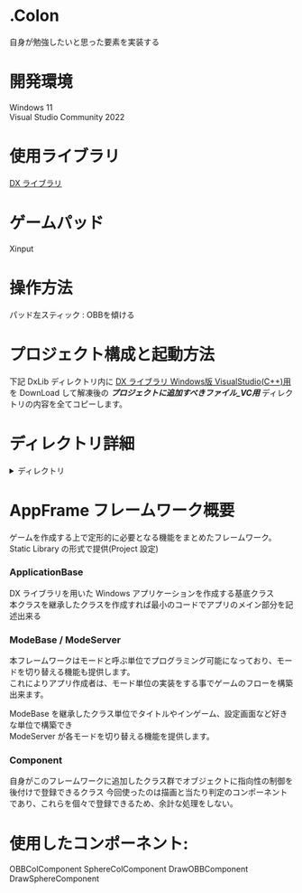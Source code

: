# .Colon
自身が勉強したいと思った要素を実装する

# 開発環境
Windows 11  
Visual Studio Community 2022

# 使用ライブラリ
[DX ライブラリ](https://dxlib.xsrv.jp/)

# ゲームパッド
Xinput

# 操作方法
パッド左スティック : OBBを傾ける

# プロジェクト構成と起動方法
下記 DxLib ディレクトリ内に [DX ライブラリ Windows版 VisualStudio(C++)用](https://dxlib.xsrv.jp/DxLib/DxLib_VC3_24d.zip) を DownLoad して解凍後の ***プロジェクトに追加すべきファイル_VC用*** ディレクトリの内容を全てコピーします。

# ディレクトリ詳細
<details>
<summary>ディレクトリ</summary>
<pre>
.
├── DxLib(ライブラリ用ディレクトリ)
│
├── AppFrame(自作ゲームフレームワーク用のライブラリ Project)
│   │
│   ├── source
│   │   │
│   │   └── Application
|   |   |   |
|   |   |   └── ApplicationBase(Dxライブラリやループ処理を行う基底クラスファイル)
|   |   |   |
|   |   |   └── Global(ゲーム全体のグローバルな処理をするクラスファイル)
|   |   |   |
|   |   |   └── UtilMacro(デバッグをしやすくするためのヘッダーファイル)
|   |   |   |
|   |   |   └── WinMain(ゲーム全体の処理をするソースファイル)
│   │   │
│   │   └── CreateSplineSystem
|   |   |   |
|   |   |   └── ModeSpline(スプライン曲線を設定するためのクラスファイル)
|   |   |   |
|   |   |   └── SplineBox(スプラインの軌道に配置するオブジェクトのクラスファイル)
│   │   │
│   │   └── File
|   |   |   |
|   |   |   └── CFile(外部ファイルの読み込み、書き込みに関するクラスファイル)
|   |   |   |
|   |   |   └── JsonFile(jsonファイルの読み込み、書き込みに関するクラスファイル)
│   │   │
│   │   └── Mode
|   |   |   |
|   |   |   └── ModeBase(モードの基底クラスファイル)
|   |   |   |
|   |   |   └── ModeServer(モードの追加、削除などの管理クラスファイル)
│   │   │
│   │   └── System
|   |   |   |
|   |   |   └── Source
|   |   |   |   |
|   |   |   |   └── Collision
|   |   |   |   |   |
|   |   |   |   |   └── 2DCollision(2D空間での衝突判定の処理を行うクラスのソースファイル)
|   |   |   |   |   |
|   |   |   |   |   └── 3DCollision(3D空間での衝突判定の処理を行うクラスのソースファイル)
|   |   |   |   |   |
|   |   |   |   |   └── MyStructure(独自の構造体クラスのソースファイル)
|   |   |   |   |
|   |   |   |   └── Component
|   |   |   |   |   |
|   |   |   |   |   └── Animation
|   |   |   |   |   |   |
|   |   |   |   |   |   └── AnimationComponent(アニメーション用コンポーネントクラスのソースファイル)
|   |   |   |   |   |   |
|   |   |   |   |   |   └── AnimationItem(アニメーションの情報ソースファイル)
|   |   |   |   |   |   |
|   |   |   |   |   |   └── FrameData(アニメーションのフレーム単位での情報ソースファイル)
|   |   |   |   |   |   |
|   |   |   |   |   |   └── MotionList(モデルモーションの情報ソースファイル)
|   |   |   |   |   |
|   |   |   |   |   └── Object
|   |   |   |   |   |   |
|   |   |   |   |   |   └──ObjectBase(オブジェクト基底クラスのソースファイル)
|   |   |   |   |   |
|   |   |   |   |   └── AIComponent(AI処理を行うコンポーネントクラスのソースファイル)
|   |   |   |   |   |
|   |   |   |   |   └── AIState(AIComponentで使うAI情報を格納するクラスのソースファイル)
|   |   |   |   |   |
|   |   |   |   |   └── CameraComponent(カメラの制御コンポーネントクラスのソースファイル)
|   |   |   |   |   |
|   |   |   |   |   └── CapsuleColComponent(カプセルの当たり判定コンポーネントクラスのソースファイル)
|   |   |   |   |   |
|   |   |   |   |   └── CollisionComponent(LosicComponentの派生クラスで当たり判定を行うコンポーネントの基底クラスのソースファイル)
|   |   |   |   |   |
|   |   |   |   |   └── Component(コンポーネントの基底クラスのソースファイル)
|   |   |   |   |   |
|   |   |   |   |   └── DrawBillboardComponent(画像のビルボード描画コンポーネントクラスのソースファイル)
|   |   |   |   |   |
|   |   |   |   |   └── DrawComponent(コンポーネントクラスの派生クラスで主に描画を行うコンポーネントの基底クラス)
|   |   |   |   |   |
|   |   |   |   |   └── DrawGraphComponent(画像の描画コンポーネントクラスのソースファイル)
|   |   |   |   |   |
|   |   |   |   |   └── DrawMV1Component(MV1モデルの描画コンポーネントクラスのソースファイル)
|   |   |   |   |   |
|   |   |   |   |   └── DrawOBBComponent(OBB描画コンポーネントクラスのソースファイル)
|   |   |   |   |   |
|   |   |   |   |   └── DrawPolygonComponent(ポリゴン描画コンポーネントクラスのソースファイル)
|   |   |   |   |   |
|   |   |   |   |   └── DrawSphereComponent(球体の描画コンポーネントクラスのソースファイル)
|   |   |   |   |   |
|   |   |   |   |   └── InputComponent(入力処理コンポーネントクラスのソースファイル)
|   |   |   |   |   |
|   |   |   |   |   └── LogicComponent(Conponentクラスの派生で内部での処理を行うコンポーネントの基底クラス)
|   |   |   |   |   |
|   |   |   |   |   └── MoveComponent(移動関連のコンポーネントクラスのソースファイル)
|   |   |   |   |   |
|   |   |   |   |   └── OBBColComponent(OBBの当たり判定コンポーネントクラスのソースファイル)
|   |   |   |   |   |
|   |   |   |   |   └── SphereColComponent(球体の当たり判定コンポーネントクラスのソースファイル)
|   |   |   |   |
|   |   |   |   └── Convert
|   |   |   |   |   |
|   |   |   |   |   └── Convert(変巣の型変換を行うクラスのソースファイル)
|   |   |   |   |
|   |   |   |   └── Draw
|   |   |   |   |   |
|   |   |   |   |   └── 3DDraw(3D空間でのコリジョンや形を描画するクラスのソースファイル)
|   |   |   |   |   |
|   |   |   |   |   └── DrawGauge(時計・反時計回りにゲージを増減させ描画するクラスのソースファイル)
|   |   |   |   |   |
|   |   |   |   |   └── mydraw(独自の矩形描画クラスのソースファイル)
|   |   |   |   |
|   |   |   |   └── Effect
|   |   |   |   |   |
|   |   |   |   |   └── Afterglow(残光を発生させるソースファイル)
|   |   |   |   |   |
|   |   |   |   |   └── AfterImage(残像を表現するソースファイル)
|   |   |   |   |   |
|   |   |   |   |   └── mydraw(独自の矩形描画クラスのソースファイル)
|   |   |   |   |
|   |   |   |   └── EventSystem
|   |   |   |   |   |
|   |   |   |   |   └── EventSystem(選択項目の処理をする関数のプロトタイプ宣言をするソースファイル)
|   |   |   |   |
|   |   |   |   └── Function
|   |   |   |   |   |
|   |   |   |   |   └── Bone(モデルのボーン制御ソースファイル)
|   |   |   |   |   |
|   |   |   |   |   └── Easing(イージング処理のソースファイル)
|   |   |   |   |   |
|   |   |   |   |   └── FPS(ゲーム内のフラッシュレートを制御するソースファイル)
|   |   |   |   |   |
|   |   |   |   |   └── IK(IK処理のソースファイル)
|   |   |   |   |   |
|   |   |   |   |   └── TimeLimit(制限時間処理のソースファイル)
|   |   |   |   |   |
|   |   |   |   |   └── Timer(タイマー処理のソースファイル)
|   |   |   |   |   |
|   |   |   |   |   └── Vibration(コントローラーの振動を行うソースファイル)
|   |   |   |   |
|   |   |   |   └── Input(Xinputの処理ソースファイル)
|   |   |   |   |   |
|   |   |   |   |   └── Mouse(マウスを用いた入力クラスのソースファイル)
|   |   |   |   |   |
|   |   |   |   |   └── XInput(Xinputの処理ソースファイル)
|   |   |   |   |
|   |   |   |   └── Math
|   |   |   |   |   |
|   |   |   |   |   └── Matrix3D(行列計算クラスのソースファイル)
|   |   |   |   |   |
|   |   |   |   |   └── mymath(独自の計算クラスのソースファイル)
|   |   |   |   |   |
|   |   |   |   |   └── Quaternion(クオータニオンクラスのソースファイル)
|   |   |   |   |   |
|   |   |   |   |   └── Spline(スプラインクラスのソースファイル)
|   |   |   |   |   |
|   |   |   |   |   └── Vector2D(2D空間でのベクトルクラスのソースファイル)
|   |   |   |   |
|   |   |   |   └── Resource
|   |   |   |   |   |
|   |   |   |   |   └── ResourceServer(リソース関連の追加、削除処理ソースファイル)
|   |   |   |   |
|   |   |   |   └── Sound
|   |   |   |       |
|   |   |   |       └── SoundItem(音関連の情報ソースファイル)
|   |   |   |       |
|   |   |   |       └── SoundServer(音声の追加、削除処理ソースファイル)
|   |   |   |
|   |   |   └── Header
|   |   |       |
|   |   |       └── Collision
|   |   |       |   |
|   |   |       |   └── 2DCollision(2D空間での衝突判定の処理を行うクラスのヘッダーファイル)
|   |   |       |   |
|   |   |       |   └── 3DCollision(3D空間での衝突判定の処理を行うクラスのヘッダーファイル)
|   |   |       |   |
|   |   |       |   └── MyStructure(独自の構造体クラスのヘッダーファイル)
|   |   |       |
|   |   |       └── Component
|   |   |       |   |
|   |   |       |   └── Animation
|   |   |       |   |   |
|   |   |       |   |   └── AnimationComponent(アニメーション用コンポーネントクラスのヘッダーファイル)
|   |   |       |   |   |
|   |   |       |   |   └── AnimationItem(アニメーションの情報ヘッダーファイル)
|   |   |       |   |   |
|   |   |       |   |   └── FrameData(アニメーションのフレーム単位での情報ヘッダーファイル)
|   |   |       |   |   |
|   |   |       |   |   └── MotionList(モデルモーションの情報ヘッダーファイル)
|   |   |       |   |
|   |   |       |   └── Object
|   |   |       |   |   |
|   |   |       |   |   └──ObjectBase(オブジェクト基底クラスのヘッダーファイル)
|   |   |       |   |
|   |   |       |   └── AIComponent(AI処理を行うコンポーネントクラスのヘッダーファイル)
|   |   |       |   |
|   |   |       |   └── AIState(AIComponentで使うAI情報を格納するクラスのヘッダーファイル)
|   |   |       |   |
|   |   |       |   └── CameraComponent(カメラの制御コンポーネントクラスのヘッダーファイル)
|   |   |       |   |
|   |   |       |   └── CapsuleColComponent(カプセルの当たり判定コンポーネントクラスのヘッダーファイル)
|   |   |       |   |
|   |   |       |   └── CollisionComponent(LosicComponentの派生クラスで当たり判定を行うコンポーネントの基底クラスのヘッダーファイル)
|   |   |       |   |
|   |   |       |   └── Component(コンポーネントの基底クラスのヘッダーファイル)
|   |   |       |   |
|   |   |       |   └── ComponentLib(コンポーネントヘッダーをまとめたヘッダーファイル)
|   |   |       |   |
|   |   |       |   └── DrawBillboardComponent(画像のビルボード描画コンポーネントクラスのヘッダーファイル)
|   |   |       |   |
|   |   |       |   └── DrawComponent(コンポーネントクラスの派生クラスで主に描画を行うコンポーネントの基底クラス)
|   |   |       |   |
|   |   |       |   └── DrawGraphComponent(画像の描画コンポーネントクラスのヘッダーファイル)
|   |   |       |   | 
|   |   |       |   └── DrawMV1Component(MV1モデルの描画コンポーネントクラスのヘッダーファイル)
|   |   |       |   |
|   |   |       |   └── DrawOBBComponent(OBB描画コンポーネントクラスのヘッダーファイル)
|   |   |       |   |
|   |   |       |   └── DrawPolygonComponent(ポリゴン描画コンポーネントクラスのヘッダーファイル)
|   |   |       |   |
|   |   |       |   └── DrawSphereComponent(球体の描画コンポーネントクラスのヘッダーファイル)
|   |   |       |   |
|   |   |       |   └── InputComponent(入力処理コンポーネントクラスのヘッダーファイル)
|   |   |       |   |
|   |   |       |   └── LogicComponent(Conponentクラスの派生で内部での処理を行うコンポーネントの基底クラス)
|   |   |       |   |
|   |   |       |   └── MoveComponent(移動関連のコンポーネントクラスのヘッダーファイル)
|   |   |       |   |
|   |   |       |   └── OBBColComponent(OBBの当たり判定コンポーネントクラスのヘッダーファイル)
|   |   |       |   |
|   |   |       |   └── SphereColComponent(球体の当たり判定コンポーネントクラスのヘッダーファイル)
|   |   |       |
|   |   |       └── Convert
|   |   |       |   |
|   |   |       |   └── Convert(変巣の型変換を行うクラスのヘッダーファイル)
|   |   |       |
|   |   |       └── Draw
|   |   |       |   |
|   |   |       |   └── 3DDraw(3D空間でのコリジョンや形を描画するクラスのヘッダーファイル)
|   |   |       |   |
|   |   |       |   └── DrawGauge(時計・反時計回りにゲージを増減させ描画するクラスのヘッダーファイル)
|   |   |       |   |
|   |   |       |   └── mydraw(独自の矩形描画クラスのヘッダーファイル)
|   |   |       |
|   |   |       └── Effect
|   |   |       |   |
|   |   |       |   └── Afterglow(残光を発生させるヘッダーファイル)
|   |   |       |   |
|   |   |       |   └── AfterImage(残像を表現するヘッダーファイル)
|   |   |       |   |
|   |   |       |   └── ScreenVibration(カメラが見ている映像の中心座標をずらす処理を行うヘッダーファイル)
|   |   |       |
|   |   |       └── EventSystem
|   |   |       |   |
|   |   |       |   └── EventSystem(選択項目の処理をする関数のプロトタイプ宣言をするヘッダーファイル)
|   |   |       |
|   |   |       └── Function
|   |   |       |   |
|   |   |       |   └── Bone(モデルのボーン制御ヘッダーファイル)
|   |   |       |   |
|   |   |       |   └── Easing(イージング処理のヘッダーファイル)
|   |   |       |   |
|   |   |       |   └── FPS(ゲーム内のフラッシュレートを制御するヘッダーファイル)
|   |   |       |   |
|   |   |       |   └── IK(IK処理のヘッダーファイル)
|   |   |       |   |
|   |   |       |   └── TimeLimit(制限時間処理のヘッダーファイル)
|   |   |       |   |
|   |   |       |   └── Timer(タイマー処理のヘッダーファイル)
|   |   |       |   |
|   |   |       |   └── Vibration(コントローラーの振動を行うヘッダーファイル)
|   |   |       |
|   |   |       └── Input
|   |   |       |   |
|   |   |       |   └── Mouse(マウスを用いた入力クラスのヘッダーファイル)
|   |   |       |   |
|   |   |       |   └── XInput(Xinputの処理ヘッダーファイル)
|   |   |       |
|   |   |       └── Math
|   |   |       |   |
|   |   |       |   └── Matrix3D(行列計算クラスのヘッダーファイル)
|   |   |       |   |
|   |   |       |   └── mymath(独自の計算クラスのヘッダーファイル)
|   |   |       |   |
|   |   |       |   └── Quaternion(クオータニオンクラスのヘッダーファイル)
|   |   |       |   |
|   |   |       |   └── Spline(スプラインクラスのヘッダーファイル)
|   |   |       |   |
|   |   |       |   └── Vector2D(2D空間でのベクトルクラスのヘッダーファイル)
|   |   |       |   |
|   |   |       |   └── Vector3D(3D空間でのベクトルクラスのヘッダーファイル)
|   |   |       |
|   |   |       └── Resource
|   |   |       |   |
|   |   |       |   └── ResourceServer(リソース関連の追加、削除処理ヘッダーファイル)
|   |   |       |
|   |   |       └── Sound
|   |   |       |   |
|   |   |       |   └── SoundItem(音関連の情報ヘッダーファイル)
|   |   |       |   |
|   |   |       |   └── SoundServer(音声の追加、削除処理ヘッダーファイル)
|   |   |       |
|   |   |       └── Types
|   |   |           |
|   |   |           └── DataType(データを格納するヘッダーファイル)
|   |   |   
│   │   └── appframe.h(ヘッダーファイル)
|   |
│   └── MemoryLeak.h(ヘッダーファイル)
│
└── Game(ゲーム本体の Project)
│   │
│   ├── Game
│   │   │
│   │   └── Header
|   |   |   |
|   |   |   └── Application
|   |   |   |   |
|   |   |   |   └── ApplicationMain(ApplicationBaseの派生クラスでここにゲームモードを指定する)
|   |   |   |
|   |   |   └── Character
|   |   |   |   |
|   |   |   |   └── GameStage
|   |   |   |   |   |
|   |   |   |   |   └── GameStage(OBBのステージオブジェクトのヘッダーファイル)
|   |   |   |   |
|   |   |   |   └── Player
|   |   |   |   |   |
|   |   |   |   |   └── Player(球体のオブジェクトのヘッダーファイル)
|   |   |   |   |
|   |   |   |   └── CharacterBase(ObjectBaseの派生で動きがあるオブジェクトクラスのヘッダーファイル)
|   |   |   |   |
|   |   |   |   └── CharacterManager(CharacterBaseクラスの追加、削除、一括描画を行うクラスのヘッダーファイル)
|   |   |   |
|   |   |   └── Mode
|   |   |   |   |
|   |   |   |   └── ModeDebug(デバッグ情報を処理するモード)
|   |   |   |   |
|   |   |   |   └── ModeGame(ゲームメインのモード)
|   |   |   |
|   |   |   └── System
|   |   |       |
|   |   |       └── GameCollision(ゲーム内の当たり判定後の処理を行うクラスのヘッダーファイル)
|   |   |
|   |   └── source
|   |       |
|   |       └── Application
|   |       |   |
|   |       |   └── ApplicationMain(ApplicationBaseの派生クラスでここにゲームモードを指定する)
|   |       |
|   |       └── Character
|   |       |   |
|   |       |   └── GameStage
|   |       |   |   |
|   |       |   |   └── GameStage(OBBのステージオブジェクトのヘッダーファイル)
|   |       |   |
|   |       |   └── Player
|   |       |   |   |
|   |       |   |   └── Player(球体のオブジェクトのヘッダーファイル)
|   |       |   |
|   |       |   └── CharacterBase(ObjectBaseの派生で動きがあるオブジェクトクラスのヘッダーファイル)
|   |       |   |
|   |       |   └── CharacterManager(CharacterBaseクラスの追加、削除、一括描画を行うクラスのヘッダーファイル)
|   |       |
|   |       └── Mode
|   |       |   |
|   |       |   └── ModeDebug(デバッグ情報を処理するモード)
|   |       |   |
|   |       |   └── ModeGame(ゲームメインのモード)
|   |       |
|   |       └── System
|   |           |
|   |           └── GameCollision(ゲーム内の当たり判定後の処理を行うクラスのヘッダーファイル)
│   │
│   └── .Colom.sln(こちらを起動して下さい)
│
├── .gitattributes
│
└── .gitignore

</pre>
</details>

# AppFrame フレームワーク概要
ゲームを作成する上で定形的に必要となる機能をまとめたフレームワーク。
Static Library の形式で提供(Project 設定)

### ApplicationBase
DX ライブラリを用いた Windows アプリケーションを作成する基底クラス  
本クラスを継承したクラスを作成すれば最小のコードでアプリのメイン部分を記述出来る

### ModeBase / ModeServer
本フレームワークはモードと呼ぶ単位でプログラミング可能になっており、モードを切り替える機能も提供します。  
これによりアプリ作成者は、モード単位の実装をする事でゲームのフローを構築出来ます。  

ModeBase を継承したクラス単位でタイトルやインゲーム、設定画面など好きな単位で構築でき  
ModeServer が各モードを切り替える機能を提供します。

### Component
自身がこのフレームワークに追加したクラス群でオブジェクトに指向性の制御を後付けで登録できるクラス
今回使ったのは描画と当たり判定のコンポーネントであり、これらを個々で登録できるため、余計な処理をしない。

# 使用したコンポーネント:
 OBBColComponent
 SphereColComponent
 DrawOBBComponent
 DrawSphereComponent

